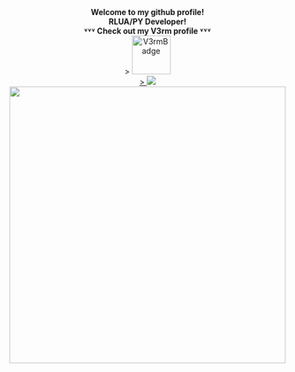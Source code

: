 
<div id="header" align="middle">
  <b>Welcome to my github profile!</b>
  </br>
  <b>RLUA/PY Developer!</b>
  </br>
  <b>˅˅˅ Check out my V3rm profile ˅˅˅</b>
</div>

<div id="badges" align="middle">>
  <a href="https://v3rmillion.net/member.php?action=profile&uid=872364">
    <img src="https://v3rmillion.net/images/logo__ukraine.png" alt="V3rmBadge" height="70"/>
  
  
<div id="header" align="middle">>
  <img src="https://dcbadge.vercel.app/api/shield/535908923266301954?style=flat&theme=clean" />

<div id="header" align="middle"><img src="https://cdn.discordapp.com/attachments/905629587847938122/976957533686222888/standard.gif" width="500"/>
